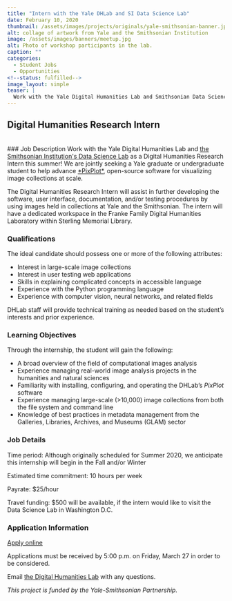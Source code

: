 ```yaml
---
title: "Intern with the Yale DHLab and SI Data Science Lab"
date: February 10, 2020
thumbnail: /assets/images/projects/originals/yale-smithsonian-banner.jpg
alt: collage of artwork from Yale and the Smithsonian Institution
image: /assets/images/banners/meetup.jpg
alt: Photo of workshop participants in the lab.
caption: ""
categories:
  - Student Jobs
  - Opportunities
<!--status: fulfilled-->
image_layout: simple
teaser: |
  Work with the Yale Digital Humanities Lab and Smithsonian Data Science Lab as a Digital Humanities Research Intern this summer! We are jointly seeking a Yale graduate or undergraduate student to help advance PixPlot, open-source software for visualizing image collections at scale.
---
```


## Digital Humanities Research Intern  
<br>
### Job Description
Work with the Yale Digital Humanities Lab and <a href='https://datascience.si.edu/' target='_blank'>the Smithsonian Institution's Data Science Lab</a> as a Digital Humanities Research Intern this summer! We are jointly seeking a Yale graduate or undergraduate student to help advance <a href='https://dhlab.yale.edu/projects/pixplot/' target='_blank'>*PixPlot*</a>, open-source software for visualizing image collections at scale.

The Digital Humanities Research Intern will assist in further developing the software, user interface, documentation, and/or testing procedures by using images held in collections at Yale and the Smithsonian. The intern will have a dedicated workspace in the Franke Family Digital Humanities Laboratory within Sterling Memorial Library.

### Qualifications
The ideal candidate should possess one or more of the following attributes:

- Interest in large-scale image collections
- Interest in user testing web applications
- Skills in explaining complicated concepts in accessible language
- Experience with the Python programming language
- Experience with computer vision, neural networks, and related fields

DHLab staff will provide technical training as needed based on the student’s interests and prior experience.

### Learning Objectives
Through the internship, the student will gain the following:

- A broad overview of the field of computational images analysis
- Experience managing real-world image analysis projects in the humanities and natural sciences
- Familiarity with installing, configuring, and operating the DHLab’s *PixPlot* software
- Experience managing large-scale (>10,000) image collections from both the file system and command line
- Knowledge of best practices in metadata management from the Galleries, Libraries, Archives, and Museums (GLAM) sector


### Job Details
Time period: Although originally scheduled for Summer 2020, we anticipate this internship will begin in the Fall and/or Winter

Estimated time commitment: 10 hours per week

Payrate: $25/hour

Travel funding: $500 will be available, if the intern would like to visit the Data Science Lab in Washington D.C.

### Application Information
<a href='https://yalesurvey.ca1.qualtrics.com/jfe/form/SV_3xhURqRYV7MAZb7' target='_blank'>Apply online</a>

Applications must be received by 5:00 p.m. on Friday, March 27 in order to be considered.

Email [the Digital Humanities Lab](mailto:dhlab@yale.edu) with any questions.

*This project is funded by the Yale-Smithsonian Partnership.*

